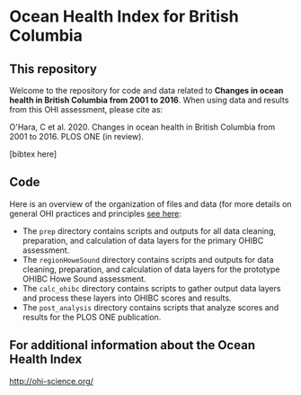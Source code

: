 # Ocean Health Index for British Columbia

## This repository

Welcome to the repository for code and data related to __Changes in ocean health in British Columbia from 2001 to 2016__.  When using data and results from this OHI assessment, please cite as:

O'Hara, C et al. 2020.  Changes in ocean health in British Columbia from 2001 to 2016. PLOS ONE (in review).

[bibtex here]

## Code

Here is an overview of the organization of files and data (for more details on general OHI practices and principles [see here](https://ohi-science.org/manual/#file-system-organization):

* The `prep` directory contains scripts and outputs for all data cleaning, preparation, and calculation of data layers for the primary OHIBC assessment.
* The `regionHoweSound` directory contains scripts and outputs for data cleaning, preparation, and calculation of data layers for the prototype OHIBC Howe Sound assessment.
* The `calc_ohibc` directory contains scripts to gather output data layers and process these layers into OHIBC scores and results.
* The `post_analysis` directory contains scripts that analyze scores and results for the PLOS ONE publication.

## For additional information about the Ocean Health Index

http://ohi-science.org/
